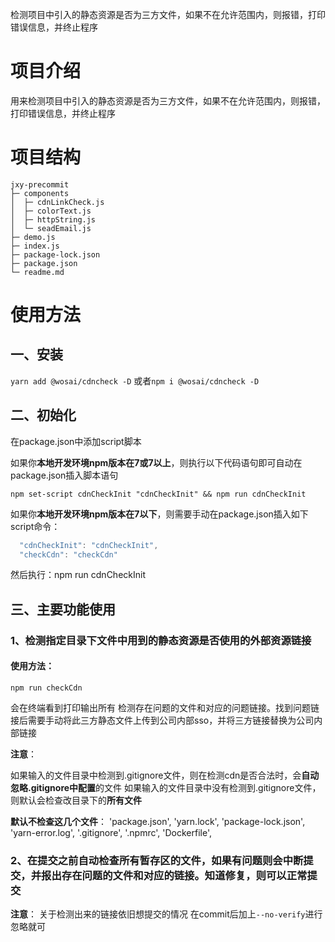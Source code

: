 检测项目中引入的静态资源是否为三方文件，如果不在允许范围内，则报错，打印错误信息，并终止程序
# 项目介绍
用来检测项目中引入的静态资源是否为三方文件，如果不在允许范围内，则报错，打印错误信息，并终止程序

# 项目结构
```
jxy-precommit
├─ components
│  ├─ cdnLinkCheck.js
│  ├─ colorText.js
│  ├─ httpString.js
│  └─ seadEmail.js
├─ demo.js
├─ index.js
├─ package-lock.json
├─ package.json
└─ readme.md

```

# 使用方法

## 一、安装
`yarn add @wosai/cdncheck -D`
或者`npm i @wosai/cdncheck -D`

## 二、初始化
在package.json中添加script脚本

如果你**本地开发环境npm版本在7或7以上**，则执行以下代码语句即可自动在package.json插入脚本语句

`
npm set-script cdnCheckInit "cdnCheckInit" && npm run cdnCheckInit
`

如果你**本地开发环境npm版本在7以下**，则需要手动在package.json插入如下script命令：

```js
  "cdnCheckInit": "cdnCheckInit",
  "checkCdn": "checkCdn"
```

然后执行：npm run cdnCheckInit






## 三、主要功能使用
### 1、检测指定目录下文件中用到的静态资源是否使用的外部资源链接

#### 使用方法：
`npm run checkCdn`

会在终端看到打印输出所有 检测存在问题的文件和对应的问题链接。找到问题链接后需要手动将此三方静态文件上传到公司内部sso，并将三方链接替换为公司内部链接

**注意**：

如果输入的文件目录中检测到.gitignore文件，则在检测cdn是否合法时，会**自动忽略.gitignore中配置**的文件
如果输入的文件目录中没有检测到.gitignore文件，则默认会检查改目录下的**所有文件**

**默认不检查这几个文件**：
'package.json',
'yarn.lock',
'package-lock.json',
'yarn-error.log',
'.gitignore',
'.npmrc',
'Dockerfile',


### 2、在提交之前自动检查所有暂存区的文件，如果有问题则会中断提交，并报出存在问题的文件和对应的链接。知道修复，则可以正常提交

**注意**：
关于检测出来的链接依旧想提交的情况
在commit后加上`--no-verify`进行忽略就可

